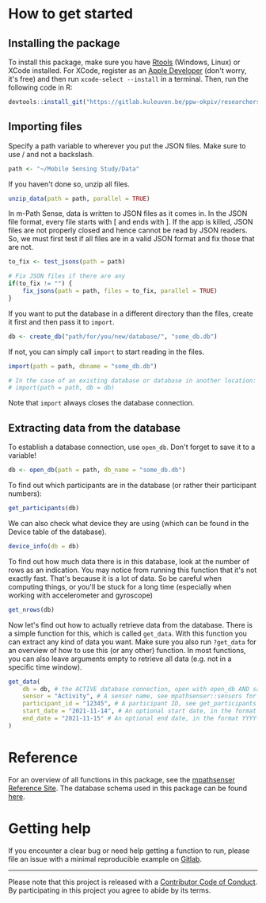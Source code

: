 # How to get started

## Installing the package
To install this package, make sure you have [Rtools](https://cran.r-project.org/bin/windows/Rtools/) (Windows, Linux) or XCode installed. For XCode, register as an [Apple Developer](https://developer.apple.com/register/agree/) (don't worry, it's free) and then run `xcode-select --install` in a terminal. Then, run the following code in R:

```r
devtools::install_git("https://gitlab.kuleuven.be/ppw-okpiv/researchers/u0134047/mpathsenser")
```

## Importing files

Specify a path variable to wherever you put the JSON files. Make sure to use / and not a backslash.

```r
path <- "~/Mobile Sensing Study/Data"
```

If you haven't done so, unzip all files.

```r
unzip_data(path = path, parallel = TRUE)
```

In m-Path Sense, data is written to JSON files as it comes in. In the JSON file format, every file starts with [ and ends with ]. If the app is killed, JSON files are not properly closed and hence cannot be read by JSON readers. So, we must first test if all files are in a valid JSON format and fix those that are not.

```r
to_fix <- test_jsons(path = path)

# Fix JSON files if there are any
if(to_fix != "") {
	fix_jsons(path = path, files = to_fix, parallel = TRUE)
}
```

If you want to  put the database in a different directory than the files, create it first and then pass it to `import`.

```r
db <- create_db("path/for/you/new/database/", "some_db.db")
``` 

If not, you can simply call `import` to start reading in the files.

```r
import(path = path, dbname = "some_db.db")

# In the case of an existing database or database in another location:
# import(path = path, db = db)
```

Note that `import` always closes the database connection.

## Extracting data from the database
To establish a database connection, use `open_db`. Don't forget to save it to a variable!

```r
db <- open_db(path = path, db_name = "some_db.db")
```

To find out which participants are in the database (or rather their participant numbers):
```r
get_participants(db)
```

We can also check what device they are using (which can be found in the Device table of the database).

```r
device_info(db = db)
```

To find out how much data there is in this database, look at the number of rows as an indication. You may notice from running this function that it's not exactly fast. That's because it is a lot of data. So be careful when computing things, or you'll be stuck for a long time (especially when working with accelerometer and gyroscope)

```r
get_nrows(db)
```

Now let's find out how to actually retrieve data from the database. There is a simple function for this, which is called `get_data`. With this function you can extract any kind of data you want. Make sure you also run `?get_data` for an overview of how to use this (or any other) function. In most functions, you can also leave arguments empty to retrieve all data (e.g. not in a specific time window).

```r
get_data(
	db = db, # the ACTIVE database connection, open with open_db AND save to a variable
	sensor = "Activity", # A sensor name, see mpathsenser::sensors for the full list
	participant_id = "12345", # A participant ID, see get_participants
	start_date = "2021-11-14", # An optional start date, in the format YYYY-MM-DD
	end_date = "2021-11-15" # An optional end date, in the format YYYY-MM-DD
)
```

# Reference 
For an overview of all functions in this package, see the [mpathsenser Reference Site](https://ppw-okpiv.pages.gitlab.kuleuven.be/researchers/u0134047/mpathsenser/reference/index.html). The database schema used in this package can be found [here](https://gitlab.kuleuven.be/ppw-okpiv/researchers/u0134047/mpathsenser/-/blob/master/inst/extdata/mpathsenser_db.png).

# Getting help
If you encounter a clear bug or need help getting a function to run, please file an issue with a minimal reproducible example on [Gitlab](https://gitlab.kuleuven.be/ppw-okpiv/researchers/u0134047/mpathsenser/-/issues).

---

Please note that this project is released with a [Contributor Code of Conduct](https://gitlab.kuleuven.be/ppw-okpiv/researchers/u0134047/mpathsenser/-/blob/master/CONTRIBUTING.md). By participating in this project you agree to abide by its terms.
